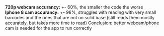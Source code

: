 <b>720p webcam accurancy:</b> +- 60%, the smaller the code the worse <br />
<b>Iphone 8 cam accurancy:</b> +- 98%, struggles with reading with very small barcodes and the ones that are not on solid base (still reads them mostly accurately, but takes more time to read)
Conclusion: better webcam/phone cam is needed for the app to run correctly
